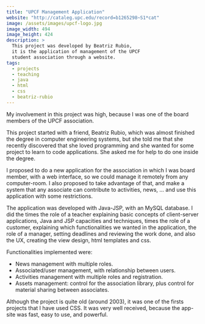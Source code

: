 ```yaml
---
title: "UPCF Management Application"
website: "http://cataleg.upc.edu/record=b1265298~S1*cat"
image: /assets/images/upcf-logo.jpg
image_width: 494
image_height: 424
description: >
  This project was developed by Beatriz Rubio,
  it is the application of management of the UPCF
  student association through a website.
tags:
  - projects
  - teaching
  - java
  - html
  - css
  - beatriz-rubio
---
```


My involvement in this project was high, because I was one of the board members of the UPCF association. 

This project started with a friend, Beatriz Rubio, which was almost finished the degree in computer engineering systems, but she told me that she recently discovered that she loved programming and she wanted for some project to learn to code applications. She asked me for help to do one inside the degree.

I proposed to do a new application for the association in which I was board member, with a web interface, so we could manage it remotely from any computer-room. I also proposed to take advantage of that, and make a system that any associate can contribute to activities, news, ... and use this application with some restrictions.

The application was developed with Java-JSP, with an MySQL database.
I did the times the role of a teacher explaining basic concepts of client-server applications, Java and JSP capacities and techniques, times the role of a customer, explaining which functionalities we wanted in the application, the role of a manager, setting deadlines and reviewing the work done, and also the UX, creating the view design, html templates and css.

Functionalities implemented were:

- News management with multiple roles.
- Associated/user management, with relationship between users.
- Activities management with multiple roles and registration.
- Assets management: control for the association library, plus control for material sharing between associates.

Although the project is quite old (around 2003), it was one of the firsts projects that I have used CSS. It was very well received, because the app-site was fast, easy to use, and powerful.
